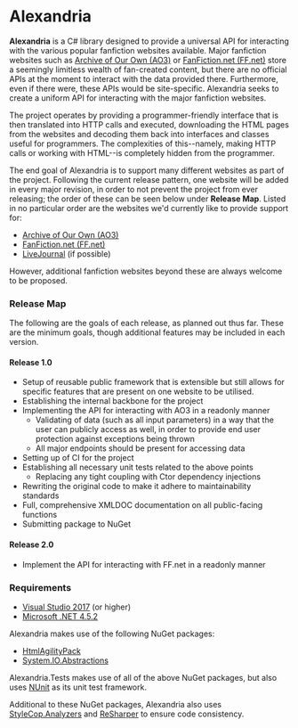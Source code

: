 # Alexandria #

**Alexandria** is a C# library designed to provide a universal API for interacting with the various popular fanfiction websites available. Major fanfiction websites such as
[Archive of Our Own (AO3)](http://archiveofourown.org) or [FanFiction.net (FF.net)](http://fanfiction.net) store a seemingly limitless wealth of fan-created content, but there are
no official APIs at the moment to interact with the data provided there. Furthermore, even if there were, these APIs would be site-specific. Alexandria seeks to create a uniform
API for interacting with the major fanfiction websites.

The project operates by providing a programmer-friendly interface that is then translated into HTTP calls and executed, downloading the HTML pages from the websites and decoding them
back into interfaces and classes useful for programmers. The complexities of this--namely, making HTTP calls or working with HTML--is completely hidden from the programmer.

The end goal of Alexandria is to support many different websites as part of the project. Following the current release pattern, one website will be added in every major revision,
in order to not prevent the project from ever releasing; the order of these can be seen below under **Release Map**. Listed in no particular order are the websites we'd currently like
to provide support for:

* [Archive of Our Own (AO3)](http://archiveofourown.org)
* [FanFiction.net (FF.net)](https://www.fanfiction.net)
* [LiveJournal](https://www.livejournal.com) (if possible)

However, additional fanfiction websites beyond these are always welcome to be proposed.

### Release Map ###

The following are the goals of each release, as planned out thus far. These are the minimum goals, though additional features may be included in each version.

#### Release 1.0 ####

* Setup of reusable public framework that is extensible but still allows for specific features that are present on one website to be utilised.
* Establishing the internal backbone for the project
* Implementing the API for interacting with AO3 in a readonly manner
    * Validating of data (such as all input parameters) in a way that the user can publicly access as well, in order to provide end user protection against exceptions being thrown
    * All major endpoints should be present for accessing data
* Setting up of CI for the project
* Establishing all necessary unit tests related to the above points
    * Replacing any tight coupling with Ctor dependency injections
* Rewriting the original code to make it adhere to maintainability standards
* Full, comprehensive XMLDOC documentation on all public-facing functions
* Submitting package to NuGet

#### Release 2.0 ####

* Implement the API for interacting with FF.net in a readonly manner

### Requirements ###

* [Visual Studio 2017](https://www.visualstudio.com/downloads/) (or higher)
* [Microsoft .NET 4.5.2](https://www.microsoft.com/en-us/download/details.aspx?id=42637)

Alexandria makes use of the following NuGet packages:

* [HtmlAgilityPack](http://html-agility-pack.net/)
* [System.IO.Abstractions](https://github.com/tathamoddie/System.IO.Abstractions)

Alexandria.Tests makes use of all of the above NuGet packages, but also uses [NUnit](https://github.com/nunit/nunit) as its unit test framework.

Additional to these NuGet packages, Alexandria also uses [StyleCop.Analyzers](https://github.com/DotNetAnalyzers/StyleCopAnalyzers) and [ReSharper](https://www.jetbrains.com/resharper/) to ensure code consistency.
